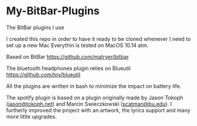 # My-BitBar-Plugins
The BitBar plugins I use

I created this repo in order to have it ready to be cloned whenever I need to set up a new Mac
Everythin is tested on MacOS 10.14 atm.

Based on BitBar
https://github.com/matryer/bitbar

The bluetooth headphones plugin relies on Blueutil
https://github.com/toy/blueutil

All the plugins are written in bash to minimize the impact on battery life.

The spotify plugin is based on a plugin originally made by Jason Tokoph (jason@tokoph.net) and Marcin Swieczkowski (scatman@bu.edu).
I furtherly improved the project with an artwork, the lyrics support and many more little upgrades.
